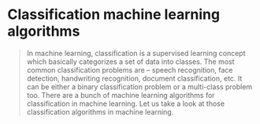 # Classification machine learning algorithms
> In machine learning, classification is a supervised learning concept which basically categorizes a set of data into classes. The most common classification problems are – speech recognition, face detection, handwriting recognition, document classification, etc. It can be either a binary classification problem or a multi-class problem too. There are a bunch of machine learning algorithms for classification in machine learning. Let us take a look at those classification algorithms in machine learning.
